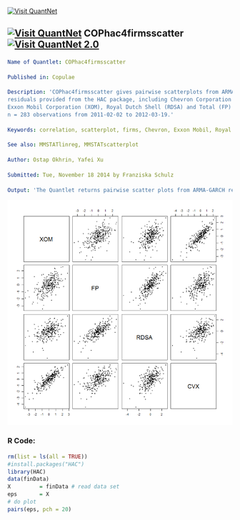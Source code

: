 
[<img src="https://github.com/QuantLet/Styleguide-and-FAQ/blob/master/pictures/banner.png" width="880" alt="Visit QuantNet">](http://quantlet.de/index.php?p=info)

## [<img src="https://github.com/QuantLet/Styleguide-and-Validation-procedure/blob/master/pictures/qloqo.png" alt="Visit QuantNet">](http://quantlet.de/) **COPhac4firmsscatter**[<img src="https://github.com/QuantLet/Styleguide-and-Validation-procedure/blob/master/pictures/QN2.png" width="60" alt="Visit QuantNet 2.0">](http://quantlet.de/d3/ia)

```yaml
Name of Quantlet: COPhac4firmsscatter
 
Published in: Copulae

Description: 'COPhac4firmsscatter gives pairwise scatterplots from ARMA-GARCH 
residuals provided from the HAC package, including Chevron Corporation (CVX),
Exxon Mobil Corporation (XOM), Royal Dutch Shell (RDSA) and Total (FP) covering
n = 283 observations from 2011-02-02 to 2012-03-19.'
  
Keywords: correlation, scatterplot, firms, Chevron, Exxon Mobil, Royal Dutch, energy, oil

See also: MMSTATlinreg, MMSTATscatterplot

Author: Ostap Okhrin, Yafei Xu

Submitted: Tue, November 18 2014 by Franziska Schulz
     
Output: 'The Quantlet returns pairwise scatter plots from ARMA-GARCH residuals, including CVX, FP, RDSA, XOM.'

```

![Picture1](COPhac4firmsscatter.png)

### R Code:
```r
rm(list = ls(all = TRUE))
#install.packages("HAC")
library(HAC)
data(finData)
X         = finData # read data set
eps       = X
# do plot
pairs(eps, pch = 20)



```
